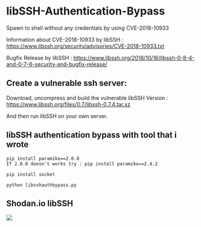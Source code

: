# libSSH-Authentication-Bypass
Spawn to shell without any credentials by using CVE-2018-10933

Information about CVE-2018-10933 by libSSH : https://www.libssh.org/security/advisories/CVE-2018-10933.txt

Bugfix Release by libSSH : https://www.libssh.org/2018/10/16/libssh-0-8-4-and-0-7-6-security-and-bugfix-release/

## Create a vulnerable ssh server:

Download, uncompress and build the vulnerable libSSH Version : https://www.libssh.org/files/0.7/libssh-0.7.4.tar.xz

And then run libSSH on your own server.

## libSSH authentication bypass with tool that i wrote

```
pip install paramiko==2.0.8
If 2.0.8 doesn't works try : pip install paramiko==2.4.2

pip install socket

python libsshauthbypass.py
```

## Shodan.io libSSH

![](https://i.imgur.com/SWEfcGR.png)
